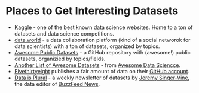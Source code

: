 # Places to Get Interesting Datasets

- [Kaggle](https://www.kaggle.com/datasets) - one of the best known data science websites. Home to a ton of datasets and data science competitions. 
- [data.world](https://data.world) - a data collaboration platform (kind of a social networok for data scientists) with a ton of datasets, organized by topics.
- [Awesome Public Datasets](https://github.com/awesomedata/awesome-public-datasets) - a GitHub repository with (awesome!) public datasets, organizied by topics/fields. 
- [Another List of Awesome Datasets](https://github.com/bulutyazilim/awesome-datascience#data-sets) - from [Awesome Data Sciencce](https://github.com/bulutyazilim/awesome-datascience).
- [Fivethirtyeight](https://fivethirtyeight.com) publishes a fair amount of data on their [GitHub account](https://github.com/fivethirtyeight/data). 
- [Data is Plural](https://tinyletter.com/data-is-plural) - a weekly newsletter of datasets  by [Jeremy Singer-Vine](https://twitter.com/jsvine), the data editor of [BuzzFeed News](https://www.buzzfeednews.com).

